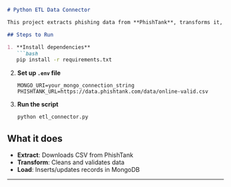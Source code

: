 
````markdown
# Python ETL Data Connector

This project extracts phishing data from **PhishTank**, transforms it, and loads it into a **MongoDB** collection.

## Steps to Run

1. **Install dependencies**
   ```bash
   pip install -r requirements.txt
````

2. **Set up `.env` file**

   ```
   MONGO_URI=your_mongo_connection_string
   PHISHTANK_URL=https://data.phishtank.com/data/online-valid.csv
   ```

3. **Run the script**

   ```bash
   python etl_connector.py
   ```

## What it does

* **Extract**: Downloads CSV from PhishTank
* **Transform**: Cleans and validates data
* **Load**: Inserts/updates records in MongoDB

---
